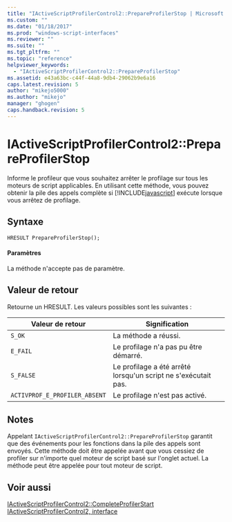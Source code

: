 ```yaml
---
title: "IActiveScriptProfilerControl2::PrepareProfilerStop | Microsoft Docs"
ms.custom: ""
ms.date: "01/18/2017"
ms.prod: "windows-script-interfaces"
ms.reviewer: ""
ms.suite: ""
ms.tgt_pltfrm: ""
ms.topic: "reference"
helpviewer_keywords: 
  - "IActiveScriptProfilerControl2::PrepareProfilerStop"
ms.assetid: e43a63bc-c44f-44a8-9db4-29062b9e6a16
caps.latest.revision: 5
author: "mikejo5000"
ms.author: "mikejo"
manager: "ghogen"
caps.handback.revision: 5
---
```

# IActiveScriptProfilerControl2::PrepareProfilerStop
Informe le profileur que vous souhaitez arrêter le profilage sur tous les moteurs de script applicables.  En utilisant cette méthode, vous pouvez obtenir la pile des appels complète si [!INCLUDE[javascript](../../javascript/includes/javascript-md.md)] exécute lorsque vous arrêtez de profilage.  
  
## Syntaxe  
  
```  
HRESULT PrepareProfilerStop();  
```  
  
#### Paramètres  
 La méthode n'accepte pas de paramètre.  
  
## Valeur de retour  
 Retourne un HRESULT.  Les valeurs possibles sont les suivantes :  
  
|Valeur de retour|Signification|  
|----------------------|-------------------|  
|`S_OK`|La méthode a réussi.|  
|`E_FAIL`|Le profilage n'a pas pu être démarré.|  
|`S_FALSE`|Le profilage a été arrêté lorsqu'un script ne s'exécutait pas.|  
|`ACTIVPROF_E_PROFILER_ABSENT`|Le profilage n'est pas activé.|  
  
## Notes  
 Appelant `IActiveScriptProfilerControl2::PrepareProfilerStop` garantit que des événements pour les fonctions dans la pile des appels sont envoyés.  Cette méthode doit être appelée avant que vous cessiez de profiler sur n'importe quel moteur de script basé sur l'onglet actuel.  La méthode peut être appelée pour tout moteur de script.  
  
## Voir aussi  
 [IActiveScriptProfilerControl2::CompleteProfilerStart](../../winscript/reference/iactivescriptprofilercontrol2-completeprofilerstart.md)   
 [IActiveScriptProfilerControl2, interface](../../winscript/reference/iactivescriptprofilercontrol2-interface.md)